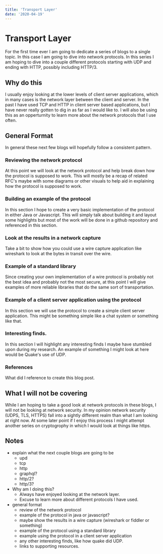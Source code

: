 ```yaml
---
title: 'Transport Layer'
date: '2020-04-19'
---
```


# Transport Layer
For the first time ever I am going to dedicate a series of blogs to a single topic. In this case I am going to dive into network protocols. In this series I am hoping to dive into a couple different protocols starting with UDP and ending with HTTP, possibly including HTTP/3.

## Why do this
I usually enjoy looking at the lower levels of client server applications, which in many cases is the network layer between the client and server. In the past I have used TCP and HTTP in client server based applications, but I have never really gotten to dig in as far as I would like to. I will also be using this as an opperturnity to learn more about the network protocols that I use often.

## General Format
In general these next few blogs will hopefully follow a consistent pattern.

### Reviewing the network protocol
At this point we will look at the network protocol and help break down how the protocol is supposed to work. This will mostly be a recap of related RFC's maybe with some diagrams or other visuals to help aid in explaining how the protocol is supposed to work.

### Building an example of the protocol
In this section I hope to create a very basic implementation of the protocol in either Java or Javascript. This will simply talk about building it and layout some highlights but most of the work will be done in a github repository and referenced in this section.

### Look at the results in a network capture
Take a bit to show how you could use a wire capture application like wireshark to look at the bytes in transit over the wire.

### Example of a standard library
Since creating your own implementation of a wire protocol is probably not the best idea and probably not the most secure, at this point I will give examples of more reliable libraries that do the same sort of transportation.

### Example of a client server application using the protocol
In this section we will use the protocol to create a simple client server application. This might be something simple like a chat system or something like that.

### Interesting finds.
In this section I will highlight any interesting finds I maybe have stumbled upon during my research. An example of something I might look at here would be Quake's use of UDP.

### References
What did I reference to create this blog post.

## What I will not be covering
While I am hoping to take a good look at network protocols in these blogs, I will not be looking at network security. In my opinion network security (UDPS, TLS, HTTPS) fall into a sightly different realm than what I am looking at right now. At some later point if I enjoy this process I might attempt another series on cryptogrophy in which I would look at things like https.

## Notes
* explain what the next couple blogs are going to be
    * upd
    * tcp
    * http
    * graphql?
    * http/2?
    * http/3?
* Why am I doing this?
    * Always have enjoyed looking at the network layer.
    * Excuse to learn more about different protocols I have used.
* general format
    * review of the network protocol
    * example of the protocol in java or javascript?
    * maybe show the results in a wire capture (wireshark or fiddler or something)
    * example of the protocol using a standard library
    * example using the protocol in a client server application
    * any other interesting finds, like how quake did UDP.
    * links to supporting resources.